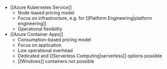 - [[Azure Kubernetes Service]]
	- Node-based pricing model
	- Focus on infrastructure, e.g. for [[Platform Engineering|platform engineering]]
	- Operational flexibility
- [[Azure Container Apps]]
	- Consumption-based pricing model
	- Focus on application
	- Low operational overhead
	- Dedicated and [[Serverless Computing|serverless]] options possible
	- [[Windows]] containers not possible